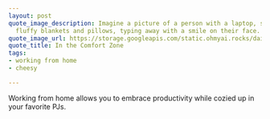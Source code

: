 ```yaml
---
layout: post
quote_image_description: Imagine a picture of a person with a laptop, surrounded by
  fluffy blankets and pillows, typing away with a smile on their face.
quote_image_url: https://storage.googleapis.com/static.ohmyai.rocks/daily/2024-01-08.jpg
quote_title: In the Comfort Zone
tags:
- working from home
- cheesy

---
```


Working from home allows you to embrace productivity while cozied up in your favorite PJs.